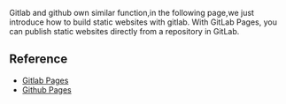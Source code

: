 Gitlab and github own similar function,in the following page,we just introduce how to build static websites with gitlab.
With GitLab Pages, you can publish static websites directly from a repository in GitLab.


## Reference
* [Gitlab Pages](https://docs.gitlab.com/ee/user/project/pages/index.html)
* [Github Pages](https://docs.github.com/cn/pages/getting-started-with-github-pages/about-github-pages#types-of-github-pages-sites)
